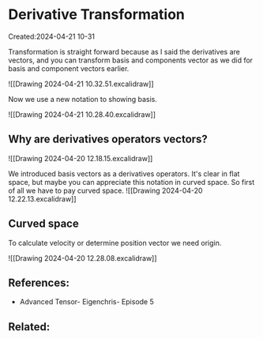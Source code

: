 # Derivative Transformation
Created:2024-04-21 10-31

Transformation is straight forward because as I said the derivatives are vectors, and you can transform basis and components vector as we did for basis and component vectors earlier. 

![[Drawing 2024-04-21 10.32.51.excalidraw]]

Now we use a new notation to showing basis.

![[Drawing 2024-04-21 10.28.40.excalidraw]]

## Why are derivatives operators vectors?


![[Drawing 2024-04-20 12.18.15.excalidraw]]

We introduced basis vectors as a derivatives operators. It's clear in flat space, but maybe you can appreciate this notation in curved space. So first of all we have to pay curved space.
![[Drawing 2024-04-20 12.22.13.excalidraw]]


## Curved space

To calculate velocity or determine position vector we need origin.

![[Drawing 2024-04-20 12.28.08.excalidraw]]


## References:
- Advanced Tensor- Eigenchris- Episode 5
## Related:



